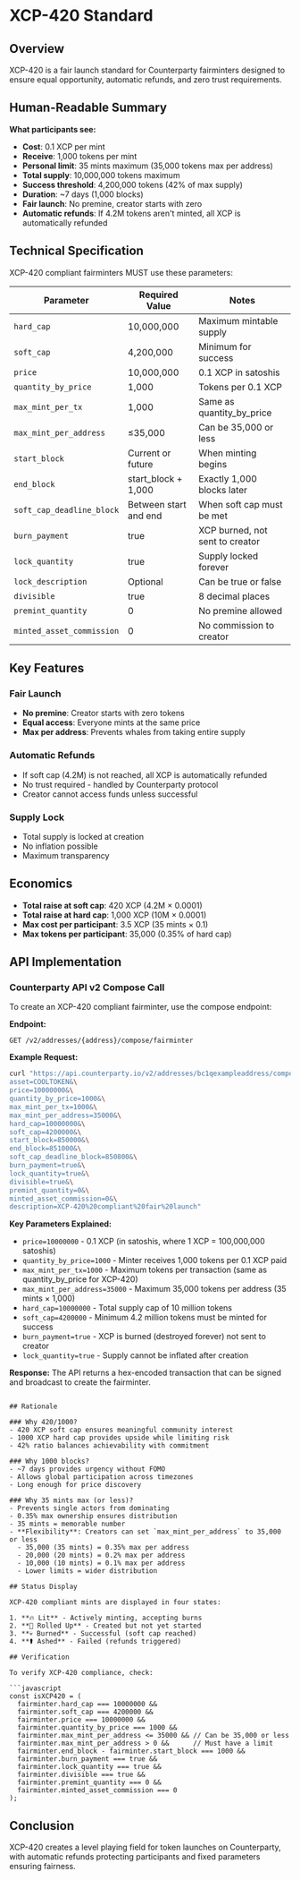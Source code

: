 # XCP-420 Standard

## Overview

XCP-420 is a fair launch standard for Counterparty fairminters designed to ensure equal opportunity, automatic refunds, and zero trust requirements.

## Human-Readable Summary

**What participants see:**
- **Cost**: 0.1 XCP per mint
- **Receive**: 1,000 tokens per mint
- **Personal limit**: 35 mints maximum (35,000 tokens max per address)
- **Total supply**: 10,000,000 tokens maximum
- **Success threshold**: 4,200,000 tokens (42% of max supply)
- **Duration**: ~7 days (1,000 blocks)
- **Fair launch**: No premine, creator starts with zero
- **Automatic refunds**: If 4.2M tokens aren't minted, all XCP is automatically refunded

## Technical Specification

XCP-420 compliant fairminters MUST use these parameters:

| Parameter | Required Value | Notes |
|-----------|---------------|-------|
| `hard_cap` | 10,000,000 | Maximum mintable supply |
| `soft_cap` | 4,200,000 | Minimum for success |
| `price` | 10,000,000 | 0.1 XCP in satoshis |
| `quantity_by_price` | 1,000 | Tokens per 0.1 XCP |
| `max_mint_per_tx` | 1,000 | Same as quantity_by_price |
| `max_mint_per_address` | ≤35,000 | Can be 35,000 or less |
| `start_block` | Current or future | When minting begins |
| `end_block` | start_block + 1,000 | Exactly 1,000 blocks later |
| `soft_cap_deadline_block` | Between start and end | When soft cap must be met |
| `burn_payment` | true | XCP burned, not sent to creator |
| `lock_quantity` | true | Supply locked forever |
| `lock_description` | Optional | Can be true or false |
| `divisible` | true | 8 decimal places |
| `premint_quantity` | 0 | No premine allowed |
| `minted_asset_commission` | 0 | No commission to creator |

## Key Features

### Fair Launch
- **No premine**: Creator starts with zero tokens
- **Equal access**: Everyone mints at the same price
- **Max per address**: Prevents whales from taking entire supply

### Automatic Refunds
- If soft cap (4.2M) is not reached, all XCP is automatically refunded
- No trust required - handled by Counterparty protocol
- Creator cannot access funds unless successful

### Supply Lock
- Total supply is locked at creation
- No inflation possible
- Maximum transparency

## Economics

- **Total raise at soft cap**: 420 XCP (4.2M × 0.0001)
- **Total raise at hard cap**: 1,000 XCP (10M × 0.0001)
- **Max cost per participant**: 3.5 XCP (35 mints × 0.1)
- **Max tokens per participant**: 35,000 (0.35% of hard cap)

## API Implementation

### Counterparty API v2 Compose Call

To create an XCP-420 compliant fairminter, use the compose endpoint:

**Endpoint:**
```
GET /v2/addresses/{address}/compose/fairminter
```

**Example Request:**
```bash
curl "https://api.counterparty.io/v2/addresses/bc1qexampleaddress/compose/fairminter?\
asset=COOLTOKEN&\
price=10000000&\
quantity_by_price=1000&\
max_mint_per_tx=1000&\
max_mint_per_address=35000&\
hard_cap=10000000&\
soft_cap=4200000&\
start_block=850000&\
end_block=851000&\
soft_cap_deadline_block=850800&\
burn_payment=true&\
lock_quantity=true&\
divisible=true&\
premint_quantity=0&\
minted_asset_commission=0&\
description=XCP-420%20compliant%20fair%20launch"
```

**Key Parameters Explained:**
- `price=10000000` - 0.1 XCP (in satoshis, where 1 XCP = 100,000,000 satoshis)
- `quantity_by_price=1000` - Minter receives 1,000 tokens per 0.1 XCP paid
- `max_mint_per_tx=1000` - Maximum tokens per transaction (same as quantity_by_price for XCP-420)
- `max_mint_per_address=35000` - Maximum 35,000 tokens per address (35 mints × 1,000)
- `hard_cap=10000000` - Total supply cap of 10 million tokens
- `soft_cap=4200000` - Minimum 4.2 million tokens must be minted for success
- `burn_payment=true` - XCP is burned (destroyed forever) not sent to creator
- `lock_quantity=true` - Supply cannot be inflated after creation

**Response:**
The API returns a hex-encoded transaction that can be signed and broadcast to create the fairminter.
```

## Rationale

### Why 420/1000?
- 420 XCP soft cap ensures meaningful community interest
- 1000 XCP hard cap provides upside while limiting risk
- 42% ratio balances achievability with commitment

### Why 1000 blocks?
- ~7 days provides urgency without FOMO
- Allows global participation across timezones
- Long enough for price discovery

### Why 35 mints max (or less)?
- Prevents single actors from dominating
- 0.35% max ownership ensures distribution
- 35 mints = memorable number
- **Flexibility**: Creators can set `max_mint_per_address` to 35,000 or less
  - 35,000 (35 mints) = 0.35% max per address
  - 20,000 (20 mints) = 0.2% max per address
  - 10,000 (10 mints) = 0.1% max per address
  - Lower limits = wider distribution

## Status Display

XCP-420 compliant mints are displayed in four states:

1. **🔥 Lit** - Actively minting, accepting burns
2. **🌿 Rolled Up** - Created but not yet started
3. **💀 Burned** - Successful (soft cap reached)
4. **⚰️ Ashed** - Failed (refunds triggered)

## Verification

To verify XCP-420 compliance, check:

```javascript
const isXCP420 = (
  fairminter.hard_cap === 10000000 &&
  fairminter.soft_cap === 4200000 &&
  fairminter.price === 10000000 &&
  fairminter.quantity_by_price === 1000 &&
  fairminter.max_mint_per_address <= 35000 && // Can be 35,000 or less
  fairminter.max_mint_per_address > 0 &&      // Must have a limit
  fairminter.end_block - fairminter.start_block === 1000 &&
  fairminter.burn_payment === true &&
  fairminter.lock_quantity === true &&
  fairminter.divisible === true &&
  fairminter.premint_quantity === 0 &&
  fairminter.minted_asset_commission === 0
);
```

## Conclusion

XCP-420 creates a level playing field for token launches on Counterparty, with automatic refunds protecting participants and fixed parameters ensuring fairness.